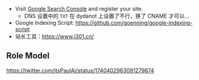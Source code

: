 - Visit [Google Search Console](https://search.google.com/search-console) and register your site.
	- DNS 设置中的 `TXT` 在 dydanot 上设置了不行，换了 CNAME 才可以...
- Google Indexing Script: https://github.com/goenning/google-indexing-script
- 站长工具：https://www.j301.cn/

## Role Model
https://twitter.com/itsPaulAi/status/1740402963091279874